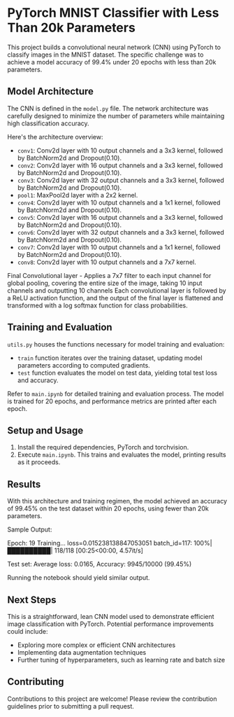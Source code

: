 # PyTorch MNIST Classifier with Less Than 20k Parameters

This project builds a convolutional neural network (CNN) using PyTorch to classify images in the MNIST dataset. The specific challenge was to achieve a model accuracy of 99.4% under 20 epochs with less than 20k parameters.

## Model Architecture

The CNN is defined in the `model.py` file. The network architecture was carefully designed to minimize the number of parameters while maintaining high classification accuracy. 

Here's the architecture overview:

- `conv1`: Conv2d layer with 10 output channels and a 3x3 kernel, followed by BatchNorm2d and Dropout(0.10).
- `conv2`: Conv2d layer with 16 output channels and a 3x3 kernel, followed by BatchNorm2d and Dropout(0.10).
- `conv3`: Conv2d layer with 32 output channels and a 3x3 kernel, followed by BatchNorm2d and Dropout(0.10).
- `pool1`: MaxPool2d layer with a 2x2 kernel.
- `conv4`: Conv2d layer with 10 output channels and a 1x1 kernel, followed by BatchNorm2d and Dropout(0.10).
- `conv5`: Conv2d layer with 16 output channels and a 3x3 kernel, followed by BatchNorm2d and Dropout(0.10).
- `conv6`: Conv2d layer with 32 output channels and a 3x3 kernel, followed by BatchNorm2d and Dropout(0.10).
- `conv7`: Conv2d layer with 10 output channels and a 1x1 kernel, followed by BatchNorm2d and Dropout(0.10).
- `conv8`: Conv2d layer with 10 output channels and a 7x7 kernel.

Final Convolutional layer - Applies a 7x7 filter to each input channel for global pooling, covering the entire size of the image, taking 10 input channels and outputting 10 channels
Each convolutional layer is followed by a ReLU activation function, and the output of the final layer is flattened and transformed with a log softmax function for class probabilities.

## Training and Evaluation

`utils.py` houses the functions necessary for model training and evaluation:

- `train` function iterates over the training dataset, updating model parameters according to computed gradients.
- `test` function evaluates the model on test data, yielding total test loss and accuracy.

Refer to `main.ipynb` for detailed training and evaluation process. The model is trained for 20 epochs, and performance metrics are printed after each epoch.

## Setup and Usage

1. Install the required dependencies, PyTorch and torchvision.
2. Execute `main.ipynb`. This trains and evaluates the model, printing results as it proceeds.

## Results

With this architecture and training regimen, the model achieved an accuracy of 99.45% on the test dataset within 20 epochs, using fewer than 20k parameters.

Sample Output:

Epoch:  19
Training...
loss=0.015238138847053051 batch_id=117: 100%|██████████| 118/118 [00:25<00:00,  4.57it/s]

Test set: Average loss: 0.0165, Accuracy: 9945/10000 (99.45%)

Running the notebook should yield similar output.

## Next Steps

This is a straightforward, lean CNN model used to demonstrate efficient image classification with PyTorch. Potential performance improvements could include:

- Exploring more complex or efficient CNN architectures
- Implementing data augmentation techniques
- Further tuning of hyperparameters, such as learning rate and batch size

## Contributing

Contributions to this project are welcome! Please review the contribution guidelines prior to submitting a pull request.


